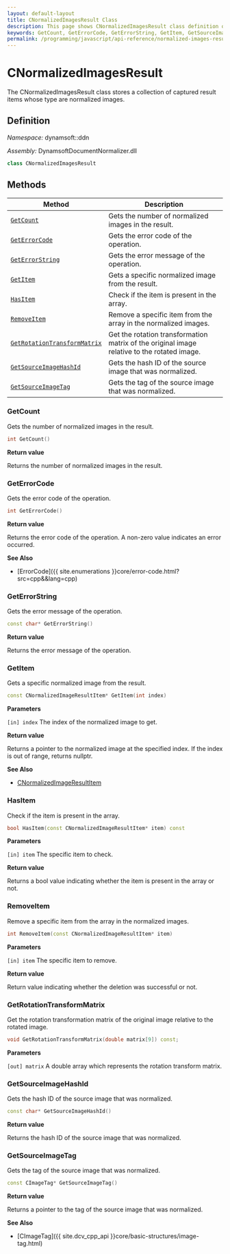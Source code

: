 ```yaml
---
layout: default-layout
title: CNormalizedImagesResult Class
description: This page shows CNormalizedImagesResult class definition of Dynamsoft Document Normalizer SDK JavaScript Edition.
keywords: GetCount, GetErrorCode, GetErrorString, GetItem, GetSourceImageHashId, GetSourceImageTag, CNormalizedImagesResult, api reference
permalink: /programming/javascript/api-reference/normalized-images-result.html
---
```


# CNormalizedImagesResult

The CNormalizedImagesResult class stores a collection of captured result items whose type are normalized images.

## Definition

*Namespace:* dynamsoft::ddn

*Assembly:* DynamsoftDocumentNormalizer.dll

```cpp
class CNormalizedImagesResult
```

## Methods

| Method               | Description |
|----------------------|-------------|
| [`GetCount`](#getcount) | Gets the number of normalized images in the result. |
| [`GetErrorCode`](#geterrorcode) | Gets the error code of the operation. |
| [`GetErrorString`](#geterrorstring) | Gets the error message of the operation. |
| [`GetItem`](#getitem) | Gets a specific normalized image from the result. |
| [`HasItem`](#hasitem) | Check if the item is present in the array.|
| [`RemoveItem`](#removeitem) | Remove a specific item from the array in the normalized images.|
| [`GetRotationTransformMatrix`](#getrotationtransformmatrix) | Get the rotation transformation matrix of the original image relative to the rotated image.|
| [`GetSourceImageHashId`](#getsourceimagehashid) | Gets the hash ID of the source image that was normalized. |
| [`GetSourceImageTag`](#getsourceimagetag) | Gets the tag of the source image that was normalized. |

### GetCount

Gets the number of normalized images in the result.

```cpp
int GetCount()
```

**Return value**

Returns the number of normalized images in the result.

### GetErrorCode

Gets the error code of the operation.

```cpp
int GetErrorCode()
```

**Return value**

Returns the error code of the operation. A non-zero value indicates an error occurred.

**See Also**

* [ErrorCode]({{ site.enumerations }}core/error-code.html?src=cpp&&lang=cpp)

### GetErrorString

Gets the error message of the operation.

```cpp
const char* GetErrorString()
```

**Return value**

Returns the error message of the operation.

### GetItem

Gets a specific normalized image from the result.

```cpp
const CNormalizedImageResultItem* GetItem(int index)
```

**Parameters**

`[in] index` The index of the normalized image to get.

**Return value**

Returns a pointer to the normalized image at the specified index. If the index is out of range, returns nullptr.

**See Also**

* [CNormalizedImageResultItem](normalized-image-result-item.md)

### HasItem

Check if the item is present in the array.

```cpp
bool HasItem(const CNormalizedImageResultItem* item) const
```

**Parameters**

`[in] item` The specific item to check.

**Return value**

Returns a bool value indicating whether the item is present in the array or not.

### RemoveItem

Remove a specific item from the array in the normalized images.

```cpp
int RemoveItem(const CNormalizedImageResultItem* item)
```

**Parameters**

`[in] item` The specific item to remove.

**Return value**

Return value indicating whether the deletion was successful or not.

### GetRotationTransformMatrix

Get the rotation transformation matrix of the original image relative to the rotated image.

```cpp
void GetRotationTransformMatrix(double matrix[9]) const;
```

**Parameters**

`[out] matrix` A double array which represents the rotation transform matrix.


### GetSourceImageHashId

Gets the hash ID of the source image that was normalized.

```cpp
const char* GetSourceImageHashId()
```

**Return value**

Returns the hash ID of the source image that was normalized.

### GetSourceImageTag

Gets the tag of the source image that was normalized.

```cpp
const CImageTag* GetSourceImageTag()
```

**Return value**

Returns a pointer to the tag of the source image that was normalized.

**See Also**

* [CImageTag]({{ site.dcv_cpp_api }}core/basic-structures/image-tag.html)
